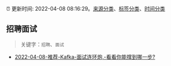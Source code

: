 :alarm_clock: 更新时间: 2022-04-08 08:16:29。[来源分类](../README.md)、[标签分类](../TAGS.md)、[时间分类](../TIMELINE.md)

## 招聘面试


> 关键字：`招聘`、`面试`



- [2022-04-08-推荐-Kafka-面试连环炮,-看看你能撑到哪一步?](https://toutiao.io/k/z30ehzv) 